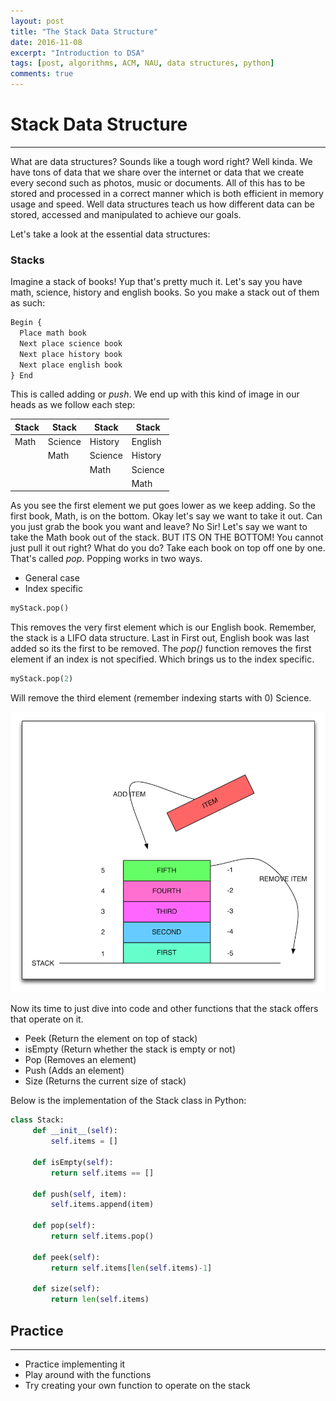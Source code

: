 ```yaml
---
layout: post
title: "The Stack Data Structure"
date: 2016-11-08
excerpt: "Introduction to DSA"
tags: [post, algorithms, ACM, NAU, data structures, python]
comments: true
---
```


# Stack Data Structure
----------------------

What are data structures? Sounds like a tough word right? Well kinda. We have tons of data that we share over the internet or data that we create every second such as photos, music or documents. All of this has to be stored and processed in a correct manner which is both efficient in memory usage and speed. Well data structures teach us how different data can be stored, accessed and manipulated to achieve our goals. 
 
Let's take a look at the essential data structures:

### Stacks

Imagine a stack of books! Yup that's pretty much it. Let's say you have math, science, history and english books. So you make a stack out of them as such:

```Python
Begin {
  Place math book
  Next place science book
  Next place history book
  Next place english book
} End
```
This is called adding or *push*.
We end up with this kind of image in our heads as we follow each step:

|Stack  |Stack  |Stack  |Stack  |
|-------|-------|-------|-------|
|Math   |Science|History|English|
|       |Math   |Science|History|
|       |       |Math   |Science|
|       |       |       |Math   |

As you see the first element we put goes lower as we keep adding. So the first book, Math, is on the bottom. Okay let's say we want to take it out. Can you just grab the book you want and leave? No Sir! Let's say we want to take the Math book out of the stack. BUT ITS ON THE BOTTOM! You cannot just pull it out right? What do you do? Take each book on top off one by one. That's called *pop*. Popping works in two ways. 

- General case
- Index specific

```Python
myStack.pop()
```
This removes the very first element which is our English book. Remember, the stack is a LIFO data structure. Last in First out, English book was last added so its the first to be removed. The *pop()* function removes the first element if an index is not specified. Which brings us to the index specific.

```Python
myStack.pop(2)
```
Will remove the third element (remember indexing starts with 0) Science. 

![alt](./img/dataStructures/stack.png "Stack")


Now its time to just dive into code and other functions that the stack offers that operate on it.

- Peek (Return the element on top of stack)
- isEmpty (Return whether the stack is empty or not)
- Pop (Removes an element)
- Push (Adds an element)
- Size (Returns the current size of stack)

Below is the implementation of the Stack class in Python:

```Python
class Stack:
     def __init__(self):
         self.items = []

     def isEmpty(self):
         return self.items == []

     def push(self, item):
         self.items.append(item)

     def pop(self):
         return self.items.pop()

     def peek(self):
         return self.items[len(self.items)-1]

     def size(self):
         return len(self.items)
```

## Practice
-----------
- Practice implementing it
- Play around with the functions
- Try creating your own function to operate on the stack
